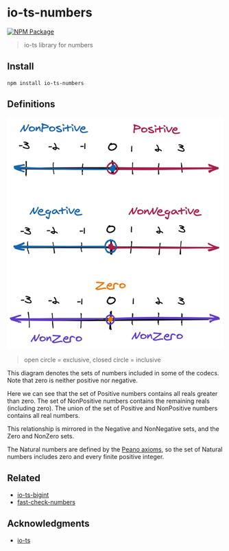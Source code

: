 # io-ts-numbers

[![NPM Package][]](https://npmjs.org/package/io-ts-numbers)

[npm package]: https://img.shields.io/npm/v/io-ts-numbers.svg

> io-ts library for numbers

## Install

```shell
npm install io-ts-numbers
```

## Definitions

![numbers](https://github.com/ericcrosson/io-ts-numbers/blob/master/img/numbers.png)

> open circle = exclusive, closed circle = inclusive

This diagram denotes the sets of numbers included in some of the
codecs. Note that zero is neither positive nor negative.

Here we can see that the set of Positive numbers contains all reals
greater than zero. The set of NonPositive numbers contains the
remaining reals (including zero). The union of the set of Positive and
NonPositive numbers contains all real numbers.

This relationship is mirrored in the Negative and NonNegative sets,
and the Zero and NonZero sets.

The Natural numbers are defined by the [Peano
axioms](https://en.wikipedia.org/wiki/Peano_axioms#Formulation), so
the set of Natural numbers includes zero and every finite positive
integer.

## Related

- [io-ts-bigint](https://github.com/EricCrosson/numbers-ts/blob/master/packages/io-ts-bigint)
- [fast-check-numbers](https://github.com/EricCrosson/numbers-ts/tree/master/packages/fast-check-numbers)

## Acknowledgments

- [io-ts](https://github.com/gcanti/io-ts)
